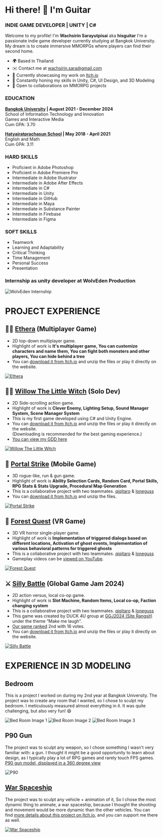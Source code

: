 # Hi there! 👋 I'm Guitar
### INDIE GAME DEVELOPER | UNITY | C# 

Welcome to my profile! I'm **Wachsirin Sarayutpisai** aka **hisguitar** I'm a passionate indie game developer currently studying at Bangkok University. My dream is to create immersive MMORPGs where players can find their second home.
* 🌍 Based in Thailand
* ✉️ Contact me at [wachsirin.sara@gmail.com](mailto:wachsirin.sara@gmail.com)
* 🚀 Currently showcasing my work on [Itch.io](https://hisguitar.itch.io/)
* 🧠 Constantly honing my skills in Unity, C#, UI Design, and 3D Modeling
* 🤝 Open to collaborations on MMORPG projects

### EDUCATION
**[Bangkok University](https://www.bu.ac.th/th) | August 2021 - December 2024**  
School of Information Technology and Innovation  
Games and Interactive Media  
Cum GPA: 3.70

**[Hatyairatprachasun School](http://www.hatyairat.ac.th/) | May 2018 - April 2021**  
English and Math  
Cum GPA: 3.11

### HARD SKILLS
* Proficient in Adobe Photoshop
* Proficient in Adobe Premiere Pro
* Intermediate in Adobe Illustrator
* Intermediate in Adobe After Effects
* Intermediate in C#
* Intermediate in Unity
* Intermediate in GitHub
* Intermediate in Maya
* Intermediate in Substance Painter
* Intermediate in Firebase
* Intermediate in Figma

### SOFT SKILLS
* Teamwork
* Learning and Adaptability
* Critical Thinking
* Time Management
* Personal Success
* Presentation

### Internship as unity developer at WolvEden Production
![WolvEden Internship](WolvEden_Internship.png)

# PROJECT EXPERIENCE
## 🧙‍♂️ [Ethera](https://hisguitar.itch.io/ethera) (Multiplayer Game)
* 2D top-down multiplayer game.
* Highlight of work is **It's multiplayer game, You can customize characters and name them, You can fight both monsters and other players, You can hide behind a tree**
* You can [download it from Itch.io](https://hisguitar.itch.io/ethera) and unzip the files or play it directly on the website.  
<a href="https://hisguitar.itch.io/ethera">
  <img src="Ethera_Cover.png" alt="Ethera" title="Ethera">
</a>

## 🧙‍♂️ [Willow The Little Witch](https://hisguitar.itch.io/willow) (Solo Dev)
* 2D Side-scrolling action game.
* Highlight of work is **Clever Enemy, Lighting Setup, Sound Manager System, Scene Manager System**
* This is my first game developed using C# and Unity Engine.
* You can [download it from Itch.io](https://hisguitar.itch.io/willow) and unzip the files or play it directly on the website.  
  (Downloading is recommended for the best gaming experience.)
* [You can view my GDD here](https://github.com/hisguitar/willow)
<a href="https://hisguitar.itch.io/willow">
  <img src="Willow_Cover.png" alt="Willow The Little Witch" title="Willow The Little Witch">
</a>

## 🌟 [Portal Strike](https://hisguitar.itch.io/portal-strike) (Mobile Game)
* 3D rogue-like, run & gun game.
* Highlight of work is **Ability Selection Cards, Random Card, Portal Skills, RPG Stats & Stats Upgrade, Procedural Map Generation**
* This is a collaborative project with two teammates. [qiqitaro](https://github.com/cheqii) & [loneguss](https://github.com/loneguss)
* You can [download it from Itch.io](https://hisguitar.itch.io/portal-strike) and unzip the files.
<a href="https://hisguitar.itch.io/portal-strike">
  <img src="PortalStrike_Cover.png" alt="Portal Strike" title="Portal Strike">
</a>

## 🎃 [Forest Quest](https://youtu.be/P7xZljkSM3Q?si=lK7ubU4eHmOwwfuc) (VR Game)
* 3D VR horror single-player game.
* Highlight of work is **Implementation of triggered dialogs based on different locations, Activation of ghost events, Implementation of various behavioral patterns for triggered ghosts**
* This is a collaborative project with two teammates. [qiqitaro](https://github.com/cheqii) & [loneguss](https://github.com/loneguss)
* Gameplay videos can be [viewed on YouTube](https://youtu.be/P7xZljkSM3Q?si=lK7ubU4eHmOwwfuc).
<a href="https://youtu.be/P7xZljkSM3Q?si=lK7ubU4eHmOwwfuc">
  <img src="ForestQuest_Cover.jpg" alt="Forest Quest" title="Forest Quest">
</a>

## ⚔ [Silly Battle](https://qiqitaro.itch.io/silly-battle) (Global Game Jam 2024)
* 2D action versus, local co-op game.
* Highlight of work is **Slot Machine, Random Items, Local co-op, Faction changing system**
* This is a collaborative project with two teammates. [qiqitaro](https://github.com/cheqii) & [loneguss](https://github.com/loneguss)
* This game was created by DUCK 4U group at [GGJ2024 (Site Rangsit)](https://globalgamejam.org/jam-sites/2024/rangsit-university) under the theme “Make me laugh”.
* [Our game ranked](https://web.facebook.com/ThaiGameJam/videos/393072943374390/) 2nd with 16 votes.
* You can [download it from Itch.io](https://qiqitaro.itch.io/silly-battle) and unzip the files or play it directly on the website.
<a href="https://qiqitaro.itch.io/silly-battle">
  <img src="SillyBattle_Cover.png" alt="Silly Battle" title="Silly Battle (Global Game Jam 2024)">
</a>

# EXPERIENCE IN 3D MODELING
## Bedroom
This is a project I worked on during my 2nd year at Bangkok University. The project was to create any room that I wanted, so I chose to sculpt my bedroom. I meticulously measured almost everything in it. It was quite challenging, but also very fun! 😄

![Bed Room Image 1](BedRoom_1.jpg)
![Bed Room Image 2](BedRoom_2.jpg)
![Bed Room Image 3](BedRoom_3.jpg)

## P90 Gun
The project was to sculpt any weapon, so I chose something I wasn't very familiar with: a gun. I thought it might be a good opportunity to learn about design, as I typically play a lot of RPG games and rarely touch FPS games.
[P90 gun model, displayed in a 360 degree view](https://www.youtube.com/watch?v=DN2iyGtyXkE)

![P90](P90.png)

## [War Spaceship](https://hisguitar.itch.io/warspaceship)
The project was to sculpt any vehicle + animation of it, So I chose the most dynamic thing to animate, a war spaceship, because I thought the shooting and movement would be more dynamic than the other vehicles.
You can find [more details about this project on Itch.io](https://hisguitar.itch.io/warspaceship), and you can support me there as well.

<a href="https://hisguitar.itch.io/warspaceship">
  <img src="WarSpaceship.png" alt="War Spaceship" title="War Spaceship">
</a>
